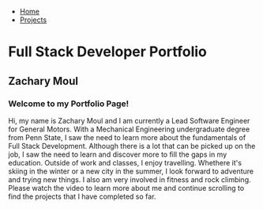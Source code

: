 <link href="https://cdn.jsdelivr.net/npm/bootstrap@5.1.3/dist/css/bootstrap.min.css" rel="stylesheet" integrity="sha384-1BmE4kWBq78iYhFldvKuhfTAU6auU8tT94WrHftjDbrCEXSU1oBoqyl2QvZ6jIW3" crossorigin="anonymous">

<nav class="navbar navbar-expand-lg navbar-light bg-light">
  <div class="container-fluid">
      <ul class="navbar-nav">
        <li class="nav-item">
          <a class="nav-link active" aria-current="page" href="README.html">Home</a>
        </li>
        <li class="nav-item">
          <a class="nav-link" href="projects.html">Projects</a>
        </li>
      </ul>
    </div>
</nav>



# Full Stack Developer Portfolio
## Zachary Moul 
### Welcome to my Portfolio Page!
Hi, my name is Zachary Moul and I am currently a Lead Software Engineer for General Motors.  With a Mechanical Engineering undergraduate degree from Penn State, I saw the need to learn more about the fundamentals of Full Stack Development.  Although there is a lot that can be picked up on the job, I saw the need to learn and discover more to fill the gaps in my education.  Outside of work and classes, I enjoy travelling.  Whethere it's skiing in the winter or a new city in the summer, I look forward to adventure and trying new things.  I also am very involved in fitness and rock climbing.  Please watch the video to learn more about me and continue scrolling to find the projects that I have completed so far. 
